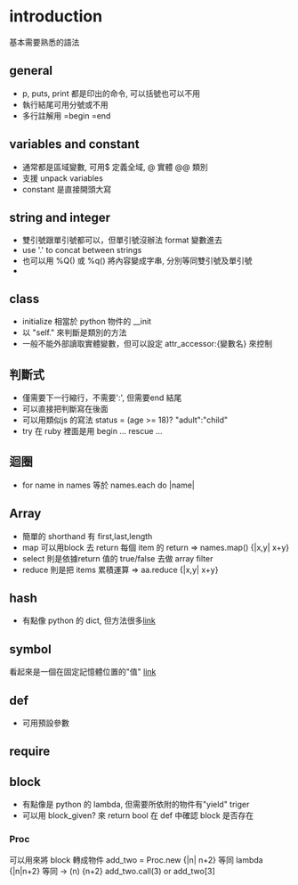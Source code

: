 # introduction
基本需要熟悉的語法

## general
*  p, puts, print 都是印出的命令, 可以括號也可以不用
*  執行結尾可用分號或不用
*  多行註解用 =begin =end

## variables and constant
*  通常都是區域變數, 可用$ 定義全域, @ 實體 @@ 類別
*  支援 unpack variables
*  constant 是直接開頭大寫

## string and integer
*  雙引號跟單引號都可以，但單引號沒辦法 format 變數進去
*  use '.' to concat between strings
*  也可以用 %Q() 或 %q() 將內容變成字串, 分別等同雙引號及單引號
*  

## class
*  initialize 相當於 python 物件的 __init
*  以 "self." 來判斷是類別的方法
*  一般不能外部讀取實體變數，但可以設定 attr_accessor:{變數名} 來控制

## 判斷式
*  僅需要下一行縮行，不需要':', 但需要end 結尾
*  可以直接把判斷寫在後面
*  可以用類似js 的寫法 status = (age >= 18)? "adult":"child"
*  try 在 ruby 裡面是用 begin ... rescue ...

## 迴圈
*  for name in names 等於 names.each do |name|

## Array
*  簡單的 shorthand 有 first,last,length
*  map 可以用block 去 return 每個 item 的 return => names.map() {|x,y| x+y}
*  select 則是依據return 值的 true/false 去做 array filter
*  reduce 則是把 items 累積運算 => aa.reduce {|x,y| x+y}

## hash
*  有點像 python 的 dict, 但方法很多[link](https://ruby-doc.org/core-3.0.0/Hash.html)

## symbol
看起來是一個在固定記憶體位置的"值" [link](https://ruby-doc.org/core-3.0.0/Symbol.html)

## def
*  可用預設參數

## require 

## block
*  有點像是 python 的 lambda, 但需要所依附的物件有"yield" triger
*  可以用 block_given? 來 return bool 在 def 中確認 block 是否存在
### Proc
可以用來將 block 轉成物件
add_two = Proc.new {|n| n+2} 等同 lambda {|n|n+2} 等同 -> (n) {n+2}
add_two.call(3) or add_two[3]
